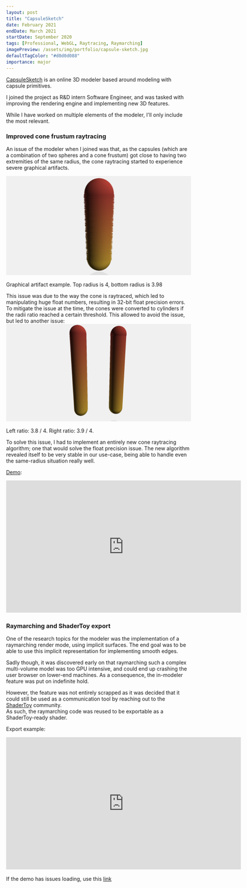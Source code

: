 ```yaml
---
layout: post
title: "CapsuleSketch"
date: February 2021
endDate: March 2021
startDate: September 2020
tags: [Professional, WebGL, Raytracing, Raymarching]
imagePreview: /assets/img/portfolio/capsule-sketch.jpg
defaultTagColor: "#d0d0d088"
importance: major
---
```


[CapsuleSketch](https://capsulesketch.org/) is an online 3D modeler based around modeling with 
capsule primitives.

I joined the project as R&D intern Software Engineer, and was tasked with improving the rendering engine 
and implementing new 3D features.

While I have worked on multiple elements of the modeler, I'll only include the most relevant.


### Improved cone frustum raytracing

An issue of the modeler when I joined was that, as the capsules (which are a combination of two 
spheres and a cone frustum) got close to having two extremities of the same radius, the cone 
raytracing started to experience severe graphical artifacts.

![Graphical artifacts](/assets/img/portfolio/capsule-sketch/cone-artifact.png)
<p class="font-italic text-center">
  Graphical artifact example. Top radius is 4, bottom radius is 3.98
</p>

This issue was due to the way the cone is raytraced, which led to manipulating huge float numbers, 
resulting in 32-bit float precision errors. <br>
To mitigate the issue at the time, the cones were converted to cylinders if the radii ratio reached a
certain threshold. This allowed to avoid the issue, but led to another issue:
![Cylinder issue](/assets/img/portfolio/capsule-sketch/cylinder-issue.png)
<p class="font-italic text-center">
  Left ratio: 3.8 / 4. Right ratio: 3.9 / 4.
</p>

To solve this issue, I had to implement an entirely new cone raytracing algorithm; one that would 
solve the float precision issue. The new algorithm revealed itself to be very stable in our use-case,
being able to handle even the same-radius situation really well.

[Demo](https://www.shadertoy.com/view/WddcDf):
<iframe width="640" height="360" frameborder="0" src="https://www.shadertoy.com/embed/WddcDf?gui=true&t=10&paused=true&muted=false" allowfullscreen></iframe>
<br>

### Raymarching and ShaderToy export

One of the research topics for the modeler was the implementation of a raymarching render mode, using 
implicit surfaces. The end goal was to be able to use this implicit representation for implementing 
smooth edges.

Sadly though, it was discovered early on that raymarching such a complex multi-volume model was too 
GPU intensive, and could end up crashing the user browser on lower-end machines. As a consequence, 
the in-modeler feature was put on indefinite hold.

However, the feature was not entirely scrapped as it was decided that it could still be used as a 
communication tool by reaching out to the [ShaderToy](https://www.shadertoy.com) community. <br>
As such, the raymarching code was reused to be exportable as a ShaderToy-ready shader.

Export example:
<iframe width="640" height="360" frameborder="0" src="https://www.shadertoy.com/embed/3d3fRf?gui=true&t=10&paused=true&muted=false" allowfullscreen></iframe>

If the demo has issues loading, use this [link](https://www.shadertoy.com/view/3d3fRf)
